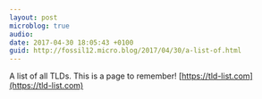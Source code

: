 ```yaml
---
layout: post
microblog: true
audio: 
date: 2017-04-30 18:05:43 +0100
guid: http://fossil12.micro.blog/2017/04/30/a-list-of.html
---
```

A list of all TLDs. This is a page to remember! [https://tld-list.com](https://tld-list.com)

